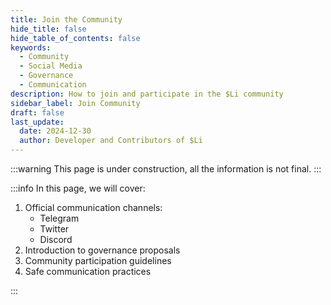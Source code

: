 ```yaml
---
title: Join the Community
hide_title: false
hide_table_of_contents: false
keywords:
  - Community
  - Social Media
  - Governance
  - Communication
description: How to join and participate in the $Li community
sidebar_label: Join Community
draft: false
last_update:
  date: 2024-12-30
  author: Developer and Contributors of $Li
---
```


:::warning
This page is under construction, all the information is not final.
:::

:::info
In this page, we will cover:

1. Official communication channels:
   - Telegram
   - Twitter
   - Discord
2. Introduction to governance proposals
3. Community participation guidelines
4. Safe communication practices

:::
